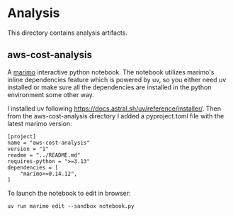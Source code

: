# Analysis

This directory contains analysis artifacts.

## aws-cost-analysis

A [marimo](https://docs.marimo.io/) interactive python notebook. The notebook utilizes marimo's
inline dependencies feature which is powered by uv, so you either need uv installed or make sure all
the dependencies are installed in the python environment some other way.

I installed uv following https://docs.astral.sh/uv/reference/installer/. Then from the
aws-cost-analysis directory I added a pyproject.toml file with the latest marimo version:

```
[project]
name = "aws-cost-analysis"
version = "1"
readme = "../README.md"
requires-python = ">=3.13"
dependencies = [
    "marimo>=0.14.12",
]
```

To launch the notebook to edit in browser:

`uv run marimo edit --sandbox notebook.py`
